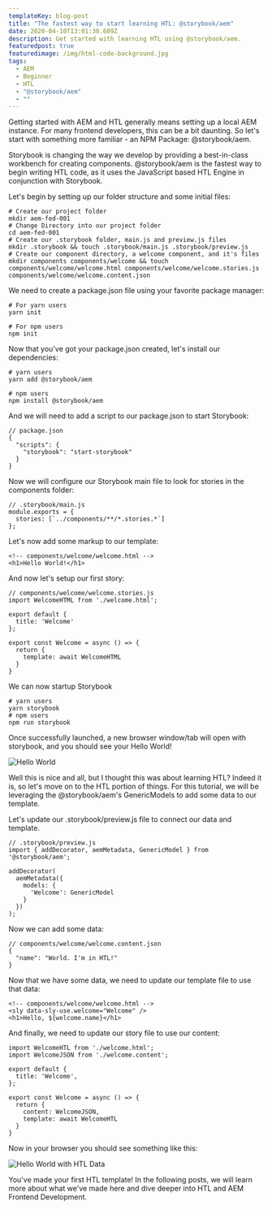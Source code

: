 ```yaml
---
templateKey: blog-post
title: "The fastest way to start learning HTL: @storybook/aem"
date: 2020-04-10T13:01:30.609Z
description: Get started with learning HTL using @storybook/aem.
featuredpost: true
featuredimage: /img/html-code-background.jpg
tags:
  - AEM
  - Beginner
  - HTL
  - "@storybook/aem"
  - ""
---
```

Getting started with AEM and HTL generally means setting up a local AEM instance. For many frontend developers, this can be a bit daunting. So let's start with something more familiar - an NPM Package: @storybook/aem.

Storybook is changing the way we develop by providing a best-in-class workbench for creating components. @storybook/aem is the fastest way to begin writing HTL code, as it uses the JavaScript based HTL Engine in conjunction with Storybook.

Let's begin by setting up our folder structure and some initial files:

```
# Create our project folder
mkdir aem-fed-001
# Change Directory into our project folder
cd aem-fed-001
# Create our .storybook folder, main.js and preview.js files
mkdir .storybook && touch .storybook/main.js .storybook/preview.js
# Create our component directory, a welcome component, and it's files
mkdir components components/welcome && touch components/welcome/welcome.html components/welcome/welcome.stories.js components/welcome/welcome.content.json
```

We need to create a package.json file using your favorite package manager:

```
# For yarn users
yarn init

# For npm users
npm init
```

Now that you've got your package.json created, let's install our dependencies:

```
# yarn users
yarn add @storybook/aem 

# npm users
npm install @storybook/aem
```

And we will need to add a script to our package.json to start Storybook:

```
// package.json
{
  "scripts": {
    "storybook": "start-storybook"
  }
}
```

Now we will configure our Storybook main file to look for stories in the components folder:

```
// .storybook/main.js
module.exports = {
  stories: [`../components/**/*.stories.*`]
};
```

Let's now add some markup to our template:

```
<!-- components/welcome/welcome.html -->
<h1>Hello World!</h1>
```

And now let's setup our first story:

```
// components/welcome/welcome.stories.js
import WelcomeHTML from './welcome.html';

export default {
  title: 'Welcome'
};

export const Welcome = async () => {
  return {
    template: await WelcomeHTML
  }
}
```

We can now startup Storybook

```
# yarn users
yarn storybook
# npm users
npm run storybook
```

Once successfully launched, a new browser window/tab will open with storybook, and you should see your Hello World!

![Hello World](/img/hello-world.png "Hello World, our first HTL using @storybook/aem")

Well this is nice and all, but I thought this was about learning HTL? Indeed it is, so let's move on to the HTL portion of things. For this tutorial, we will be leveraging the @storybook/aem's GenericModels to add some data to our template.

Let's update our .storybook/preview.js file to connect our data and template.

```
// .storybook/preview.js
import { addDecorator, aemMetadata, GenericModel } from '@storybook/aem';

addDecorator(
  aemMetadata({
    models: {
      'Welcome': GenericModel
    }
  })
);
```

Now we can add some data:

```
// components/welcome/welcome.content.json
{
  "name": "World. I'm in HTL!"
}
```

Now that we have some data, we need to update our template file to use that data:

```
<!-- components/welcome/welcome.html -->
<sly data-sly-use.welcome="Welcome" />
<h1>Hello, ${welcome.name}</h1>
```

And finally, we need to update our story file to use our content:

```
import WelcomeHTL from './welcome.html';
import WelcomeJSON from './welcome.content';

export default {
  title: 'Welcome',
};

export const Welcome = async () => {
  return {
    content: WelcomeJSON,
    template: await WelcomeHTL
  }
}
```

Now in your browser you should see something like this:

![Hello World with HTL Data](/img/hello-world-htl.png "Hello World with HTL Data")

You've made your first HTL template! In the following posts, we will learn more about what we've made here and dive deeper into HTL and AEM Frontend Development.